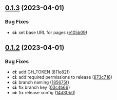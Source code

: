 ## [0.1.3](https://github.com/dienst3/nuxt-daisyui/compare/v0.1.2...v0.1.3) (2023-04-01)


### Bug Fixes

* **ci:** set base URL for pages ([e105b09](https://github.com/dienst3/nuxt-daisyui/commit/e105b09086bb4eb3e694632925988e5bc991b833))

## [0.1.2](https://github.com/dienst3/nuxt-daisyui/compare/v0.1.1...v0.1.2) (2023-04-01)


### Bug Fixes

* **ci:** add GH_TOKEN ([811e82f](https://github.com/dienst3/nuxt-daisyui/commit/811e82f5d05ae07dcc76dc3ad4126249bb2ccb34))
* **ci:** add required permissions to release ([873c716](https://github.com/dienst3/nuxt-daisyui/commit/873c716140b7d6b0081c7b54a96a235f28ed0805))
* **ci:** branch naming ([185675f](https://github.com/dienst3/nuxt-daisyui/commit/185675f4f2787090a55933af025c4f2d219c6751))
* **ci:** fix branch key ([03c4b66](https://github.com/dienst3/nuxt-daisyui/commit/03c4b66143d766b735720bb3d11827087b2ba139))
* **ci:** fix release config ([14d30b0](https://github.com/dienst3/nuxt-daisyui/commit/14d30b000a37ae5c6446ee8cb8151fc4e0216e16))
